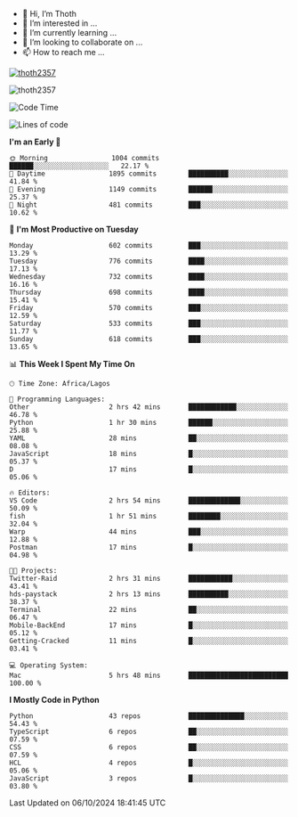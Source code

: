 <!---
thoth2357/thoth2357 is a ✨ special ✨ repository because its `README.md` (this file) appears on your GitHub profile.
You can click the Preview link to take a look at your changes.
--->

- 👋 Hi, I’m Thoth
- 👀 I’m interested in ...
- 🌱 I’m currently learning ...
- 💞️ I’m looking to collaborate on ...
- 📫 How to reach me ...


<p align="left"> <a href="https://github.com/ryo-ma/github-profile-trophy"><img src="https://github-profile-trophy.vercel.app/?username=thoth2357&theme=gruvbox&no-bg=true&no-frame=false&title=MultiLanguage,Commits,Repositories,Stars,Followers,PullRequest,Reviews,Issues" alt="thoth2357" /></a> </p>

<p align="left"> <img src="https://komarev.com/ghpvc/?username=thoth2357&label=Profile%20views&color=0e75b6&style=flat" alt="thoth2357" /> </p>

<!--START_SECTION:waka-->
![Code Time](http://img.shields.io/badge/Code%20Time-3%2C308%20hrs%2021%20mins-blue)

![Lines of code](https://img.shields.io/badge/From%20Hello%20World%20I%27ve%20Written-30.7%20million%20lines%20of%20code-blue)

**I'm an Early 🐤** 

```text
🌞 Morning                1004 commits        ██████░░░░░░░░░░░░░░░░░░░   22.17 % 
🌆 Daytime                1895 commits        ██████████░░░░░░░░░░░░░░░   41.84 % 
🌃 Evening                1149 commits        ██████░░░░░░░░░░░░░░░░░░░   25.37 % 
🌙 Night                  481 commits         ███░░░░░░░░░░░░░░░░░░░░░░   10.62 % 
```
📅 **I'm Most Productive on Tuesday** 

```text
Monday                   602 commits         ███░░░░░░░░░░░░░░░░░░░░░░   13.29 % 
Tuesday                  776 commits         ████░░░░░░░░░░░░░░░░░░░░░   17.13 % 
Wednesday                732 commits         ████░░░░░░░░░░░░░░░░░░░░░   16.16 % 
Thursday                 698 commits         ████░░░░░░░░░░░░░░░░░░░░░   15.41 % 
Friday                   570 commits         ███░░░░░░░░░░░░░░░░░░░░░░   12.59 % 
Saturday                 533 commits         ███░░░░░░░░░░░░░░░░░░░░░░   11.77 % 
Sunday                   618 commits         ███░░░░░░░░░░░░░░░░░░░░░░   13.65 % 
```


📊 **This Week I Spent My Time On** 

```text
🕑︎ Time Zone: Africa/Lagos

💬 Programming Languages: 
Other                    2 hrs 42 mins       ████████████░░░░░░░░░░░░░   46.78 % 
Python                   1 hr 30 mins        ██████░░░░░░░░░░░░░░░░░░░   25.88 % 
YAML                     28 mins             ██░░░░░░░░░░░░░░░░░░░░░░░   08.08 % 
JavaScript               18 mins             █░░░░░░░░░░░░░░░░░░░░░░░░   05.37 % 
D                        17 mins             █░░░░░░░░░░░░░░░░░░░░░░░░   05.06 % 

🔥 Editors: 
VS Code                  2 hrs 54 mins       █████████████░░░░░░░░░░░░   50.09 % 
fish                     1 hr 51 mins        ████████░░░░░░░░░░░░░░░░░   32.04 % 
Warp                     44 mins             ███░░░░░░░░░░░░░░░░░░░░░░   12.88 % 
Postman                  17 mins             █░░░░░░░░░░░░░░░░░░░░░░░░   04.98 % 

🐱‍💻 Projects: 
Twitter-Raid             2 hrs 31 mins       ███████████░░░░░░░░░░░░░░   43.41 % 
hds-paystack             2 hrs 13 mins       ██████████░░░░░░░░░░░░░░░   38.37 % 
Terminal                 22 mins             ██░░░░░░░░░░░░░░░░░░░░░░░   06.47 % 
Mobile-BackEnd           17 mins             █░░░░░░░░░░░░░░░░░░░░░░░░   05.12 % 
Getting-Cracked          11 mins             █░░░░░░░░░░░░░░░░░░░░░░░░   03.41 % 

💻 Operating System: 
Mac                      5 hrs 48 mins       █████████████████████████   100.00 % 
```

**I Mostly Code in Python** 

```text
Python                   43 repos            ██████████████░░░░░░░░░░░   54.43 % 
TypeScript               6 repos             ██░░░░░░░░░░░░░░░░░░░░░░░   07.59 % 
CSS                      6 repos             ██░░░░░░░░░░░░░░░░░░░░░░░   07.59 % 
HCL                      4 repos             █░░░░░░░░░░░░░░░░░░░░░░░░   05.06 % 
JavaScript               3 repos             █░░░░░░░░░░░░░░░░░░░░░░░░   03.80 % 
```




 Last Updated on 06/10/2024 18:41:45 UTC
<!--END_SECTION:waka-->
<!--![](http://github-profile-summary-cards.vercel.app/api/cards/profile-details?username=thoth2357&theme=2077)

![](http://github-profile-summary-cards.vercel.app/api/cards/stats?username=thoth2357&theme=2077)![](http://github-profile-summary-cards.vercel.app/api/cards/productive-time?username=thoth2357&theme=2077&utcOffset=8) -->
